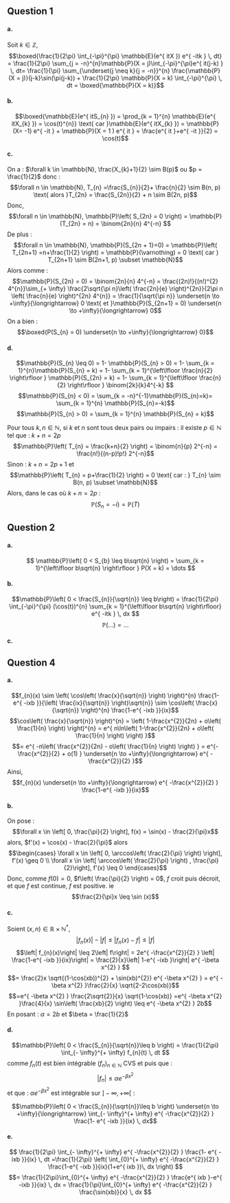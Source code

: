 ## Question 1
#### a.
Soit $k \in \mathbb{Z}$, 
$$\boxed{\frac{1}{2\pi} \int_{-\pi}^{\pi} \mathbb{E}(e^{ itX }) e^{ -itk } \, dt} = \frac{1}{2\pi}  \sum_{j = -n}^{n}\mathbb{P}(X = j)\int_{-\pi}^{\pi}e^{ it(j-k) } \, dt= \frac{1}{\pi} \sum_{\underset{j \neq k}{j = -n}}^{n} \frac{\mathbb{P}(X = j)}{j-k}\sin(\pi(j-k)) + \frac{1}{2\pi} \mathbb{P}(X = k) \int_{-\pi}^{\pi}  \, dt = \boxed{\mathbb{P}(X = k)}$$

#### b.
$$\boxed{\mathbb{E}(e^{ itS_{n} }) = \prod_{k = 1}^{n} \mathbb{E}(e^{ itX_{k} }) = \cos(t)^{n}} \text{ car }\mathbb{E}(e^{ itX_{k} }) = \mathbb{P}(X= -1) e^{ -it } + \mathbb{P}(X = 1 ) e^{ it } = \frac{e^{ it }+e^{ -it }}{2} = \cos(t)$$

#### c.
On a : $\forall k \in \mathbb{N},  \frac{X_{k}+1}{2} \sim B(p)$ ou $p = \frac{1}{2}$ donc :
$$\forall n \in \mathbb{N}, T_{n} =\frac{S_{n}}{2}+ \frac{n}{2} \sim B(n, p) \text{ alors }T_{2n} = \frac{S_{2n}}{2} + n \sim B(2n, p)$$
Donc, 
$$\forall n \in \mathbb{N}, \mathbb{P}\left( S_{2n} = 0 \right) = \mathbb{P}(T_{2n} = n) = \binom{2n}{n} 4^{-n} $$
De plus : 
$$\forall n \in \mathbb{N}, \mathbb{P}(S_{2n + 1}=0) = \mathbb{P}\left( T_{2n+1} =n+\frac{1}{2} \right) = \mathbb{P}(\varnothing) = 0 \text{ car } T_{2n+1} \sim B(2n+1, p) \subset \mathbb{N}$$
Alors comme : 
$$\mathbb{P}(S_{2n} = 0) = \binom{2n}{n} 4^{-n} = \frac{(2n)!}{(n!)^{2} 4^{n}}\sim_{+ \infty} \frac{2\sqrt{\pi n}\left( \frac{2n}{e} \right)^{2n}}{2\pi n \left( \frac{n}{e} \right)^{2n} 4^{n}} = \frac{1}{\sqrt{\pi n}} \underset{n \to +\infty}{\longrightarrow} 0 \text{ et }\mathbb{P}(S_{2n+1} = 0) \underset{n \to +\infty}{\longrightarrow} 0$$
On a bien :
$$\boxed{P(S_{n} = 0) \underset{n \to +\infty}{\longrightarrow} 0}$$

#### d.
$$\mathbb{P}(S_{n} \leq 0) = 1- \mathbb{P}(S_{n} > 0) = 1- \sum_{k = 1}^{n}\mathbb{P}(S_{n} = k) = 1- \sum_{k = 1}^{\left\lfloor \frac{n}{2} \right\rfloor } \mathbb{P}(S_{2n} = k) = 1- \sum_{k = 1}^{\left\lfloor \frac{n}{2} \right\rfloor } \binom{2k}{k}4^{-k}  $$
$$\mathbb{P}(S_{n} < 0) = \sum_{k = -n}^{-1}\mathbb{P}(S_{n}=k)= \sum_{k = 1}^{n} \mathbb{P}(S_{n}=-k)$$
$$\mathbb{P}(S_{n} > 0) = \sum_{k = 1}^{n} \mathbb{P}(S_{n} = k)$$

Pour tous $k, n \in \mathbb{N}$, si $k$ et $n$ sont tous deux pairs ou impairs : il existe $p \in \mathbb{N}$ tel que : $k+n = 2p$
$$\mathbb{P}\left( T_{n} = \frac{k+n}{2} \right) = \binom{n}{p} 2^{-n} = \frac{n!}{(n-p)!p!} 2^{-n}$$
Sinon : $k+n = 2p+1$ et 
$$\mathbb{P}\left( T_{n} = p+\frac{1}{2} \right) = 0 \text{ car : } T_{n} \sim B(n, p) \subset \mathbb{N}$$
Alors, dans le cas où  $k+n = 2p$ : 
$$\mathbb{P}(S_{n} = -i) = \mathbb{P}(T_{})$$

## Question 2
#### a.
$$ \mathbb{P}\left( 0 < S_{b} \leq b\sqrt{n} \right) = \sum_{k = 1}^{\left\lfloor b\sqrt{n}
\right\rfloor } P(X = k) = \dots
$$

#### b.
$$\mathbb{P}\left( 0 < \frac{S_{n}}{\sqrt{n}} \leq b\right) = \frac{1}{2\pi} \int_{-\pi}^{\pi} (\cos(t))^{n} \sum_{k = 1}^{\left\lfloor b\sqrt{n} \right\rfloor} e^{ -itk } \, dx $$
$$\mathbb{P}(\dots) = \dots$$

#### c.

## Question 4
#### a.
$$f_{n}(x) \sim \left( \cos\left( \frac{x}{\sqrt{n}} \right) \right)^{n} \frac{1-e^{ -ixb }}{\left( \frac{ix}{\sqrt{n}} \right)\sqrt{n}} \sim \cos\left( \frac{x}{\sqrt{n}} \right)^{n} \frac{1-e^{ -ixb }}{ix}$$
$$\cos\left( \frac{x}{\sqrt{n}} \right)^{n} = \left( 1-\frac{x^{2}}{2n} + o\left( \frac{1}{n} \right) \right)^{n} = e^{ n\ln\left( 1-\frac{x^{2}}{2n} + o\left( \frac{1}{n} \right) \right) }$$
$$= e^{ -n\left( \frac{x^{2}}{2n} - o\left( \frac{1}{n} \right) \right)  } = e^{-\frac{x^{2}}{2} + o(1) } \underset{n \to +\infty}{\longrightarrow} e^{ -\frac{x^{2}}{2} }$$
Ainsi, 
$$f_{n}(x) \underset{n \to +\infty}{\longrightarrow}  e^{ -\frac{x^{2}}{2} } \frac{1-e^{ -ixb }}{ix}$$



#### b.
On pose : 
$$\forall x \in \left[ 0, \frac{\pi}{2} \right], f(x) = \sin(x) - \frac{2}{\pi}x$$
alors, $f'(x) = \cos(x) - \frac{2}{\pi}$ alors 
$$\begin{cases}
\forall x \in \left[ 0, \arccos\left( \frac{2}{\pi} \right) \right], f'(x) \geq 0 \\
\forall x \in \left[ \arccos\left( \frac{2}{\pi} \right) , \frac{\pi}{2}\right], f'(x) \leq 0
\end{cases}$$
Donc, comme $f(0)=0$, $f\left( \frac{\pi}{2} \right) = 0$, $f$ croit puis décroit, et que $f$ est continue, $f$ est positive. ie 
$$\frac{2}{\pi}x \leq \sin (x)$$

#### c.
Soient $(x, n) \in \mathbb{R} \times \mathbb{N}^{*}$, 
$$\left| f_{n}(x) \right| - \left| f\right| \leq \left| f_{n}(x)-f\right| \leq \left| f\right| $$
$$\left| f_{n}(x)\right| \leq 2\left| f\right| = 2e^{ -\frac{x^{2}}{2} } \left| \frac{1-e^{ -ixb }}{ix}\right|  = \frac{2}{x}\left| 1-e^{ -ixb }\right| e^{ -\beta x^{2} } $$
$$= \frac{2}x \sqrt{(1-\cos(xb))^{2} + \sin(xb)^{2}} e^{ -\beta x^{2} } = e^{ -\beta x^{2} }\frac{2}{x} \sqrt{2-2\cos(xb)}$$
$$=e^{ -\beta x^{2} } \frac{2\sqrt{2}}{x} \sqrt{1-\cos(xb)} =e^{ -\beta x^{2} }\frac{4}{x} \sin\left( \frac{xb}{2} \right) \leq e^{ -\beta x^{2} } 2b$$
En posant : $\alpha = 2b$ et $\beta = \frac{1}{2}$ 

#### d.
$$\mathbb{P}\left( 0 < \frac{S_{n}}{\sqrt{n}}\leq b \right) = \frac{1}{2\pi} \int_{- \infty}^{+ \infty} f_{n}(t) \, dt $$
comme $f_{n}(t)$ est bien intégrable $(f_{n})_{n \in \mathbb{N}}$ CVS et puis que : 
$$\left| f_{n}\right| \leq \alpha e^{ -\beta x^{2} } $$
et que : $\alpha e^{ -\beta x^{2} }$ est intégrable sur $] - \infty, + \infty[$ : 

$$\mathbb{P}\left( 0 < \frac{S_{n}}{\sqrt{n}}\leq b \right) \underset{n \to +\infty}{\longrightarrow}  \int_{- \infty}^{+ \infty} e^{ -\frac{x^{2}}{2} } \frac{1- e^{ -ixb }}{ix} \, dx$$

#### e.
$$ \frac{1}{2\pi} \int_{- \infty}^{+ \infty} e^{ -\frac{x^{2}}{2} } \frac{1- e^{ -ixb }}{ix} \, dt =\frac{1}{2\pi} \left( \int_{0}^{+ \infty} e^{ -\frac{x^{2}}{2} } \frac{1-e^{ -ixb }}{ix}(1+e^{ ixb })\, dx \right) $$
$$= \frac{1}{2\pi}\int_{0}^{+ \infty} e^{ -\frac{x^{2}}{2} } \frac{e^{ ixb }-e^{ -ixb }}{ix} \, dx = \frac{1}{\pi}\int_{0}^{+ \infty} e^{ -\frac{x^{2}}{2} } \frac{\sin(xb)}{x} \, dx $$


